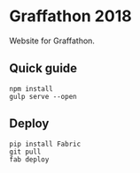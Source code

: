 # Graffathon 2018

Website for Graffathon.

## Quick guide

````
npm install
gulp serve --open
````

## Deploy

````
pip install Fabric
git pull
fab deploy
````

